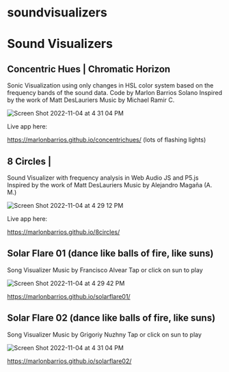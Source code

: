 # soundvisualizers

# Sound Visualizers

## Concentric Hues | Chromatic Horizon

Sonic Visualization using only changes in HSL color system based on the frequency bands of the sound data.
Code by Marlon Barrios Solano
Inspired by the work of Matt DesLauriers
Music by  Michael Ramir C.

![Screen Shot 2022-11-04 at 4 31 04 PM](https://user-images.githubusercontent.com/90220317/200068967-52a22919-ef84-4fdd-b7f5-e749ba59d144.png)


Live app here:

https://marlonbarrios.github.io/concentrichues/
(lots of flashing lights)

## 8  Circles |

Sound Visualizer  with frequency analysis in Web Audio  JS and P5.js
Inspired by the work of Matt DesLauriers
Music by Alejandro Magaña (A. M.)

![Screen Shot 2022-11-04 at 4 29 12 PM](https://user-images.githubusercontent.com/90220317/200068999-ed80a01e-8dd3-45c0-96b3-f4ea7b510696.png)


Live app here:

https://marlonbarrios.github.io/8circles/

## Solar Flare 01 (dance like balls of fire, like suns)
Song Visualizer
Music by Francisco Alvear
Tap or click on sun to play

![Screen Shot 2022-11-04 at 4 29 42 PM](https://user-images.githubusercontent.com/90220317/200069026-2478bee9-8a28-406e-9979-605791f536b2.png)


https://marlonbarrios.github.io/solarflare01/


## Solar Flare 02 (dance like balls of fire, like suns)
Song Visualizer
Music by Grigoriy Nuzhny
Tap or click on sun to play

![Screen Shot 2022-11-04 at 4 31 04 PM](https://user-images.githubusercontent.com/90220317/200069044-65fab555-cce1-4ae6-a743-1274bf82425c.png)


https://marlonbarrios.github.io/solarflare02/




